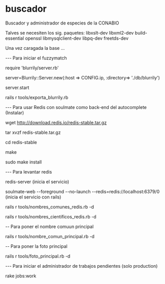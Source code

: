 buscador
========

Buscador y administrador de especies de la CONABIO

Talves se necesiten los sig. paquetes: libxslt-dev libxml2-dev build-essential openssl libmysqlclient-dev libpq-dev freetds-dev



Una vez caragada la base ...


--- Para iniciar el fuzzymatch

require 'blurrily/server.rb'

server=Blurrily::Server.new(:host => CONFIG.ip, :directory=> './db/blurrily')

server.start

rails r tools/exporta_blurrily.rb


--- Para usar Redis con soulmate como back-end del autocomplete (Instalar)

wget http://download.redis.io/redis-stable.tar.gz

tar xvzf redis-stable.tar.gz

cd redis-stable

make

sudo make install


--- Para levantar redis

redis-server (inicia el servicio)

soulmate-web --foreground --no-launch --redis=redis://localhost:6379/0  (inicia el servicio con rails)

rails r tools/nombres_comunes_redis.rb -d

rails r tools/nombres_cientificos_redis.rb -d



-- Para poner el nombre comuun principal

rails r tools/nombre_comun_principal.rb -d



-- Para poner la foto principal

rails r tools/foto_principal.rb -d



--- Para iniciar el administrador de trabajos pendientes (solo production)

rake jobs:work


